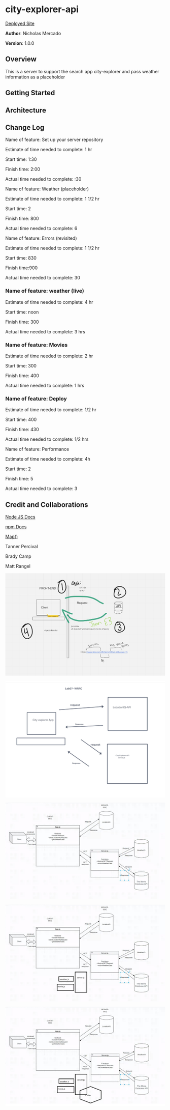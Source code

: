 # city-explorer-api

[Deployed Site](https://docs.npmjs.com/)

**Author**: Nicholas Mercado

**Version**: 1.0.0

## Overview

This is a server to support the search app city-explorer and pass weather information as a placeholder

## Getting Started
<!-- What are the steps that a user must take in order to build this app on their own machine and get it running? -->

## Architecture
<!-- Provide a detailed description of the application design. What technologies (languages, libraries, etc) you're using, and any other relevant design information. -->

## Change Log

Name of feature: Set up your server repository

Estimate of time needed to complete: 1 hr

Start time: 1:30

Finish time: 2:00

Actual time needed to complete: :30

Name of feature: Weather (placeholder)

Estimate of time needed to complete: 1 1/2 hr

Start time: 2

Finish time: 800

Actual time needed to complete: 6

Name of feature: Errors (revisited)

Estimate of time needed to complete: 1 1/2 hr

Start time: 830

Finish time:900

Actual time needed to complete: 30

### Name of feature: weather (live)

Estimate of time needed to complete: 4 hr

Start time: noon

Finish time: 300

Actual time needed to complete: 3 hrs

### Name of feature: Movies

Estimate of time needed to complete: 2 hr

Start time: 300

Finish time: 400

Actual time needed to complete: 1 hrs

### Name of feature: Deploy

Estimate of time needed to complete: 1/2 hr

Start time: 400

Finish time: 430

Actual time needed to complete: 1/2 hrs

Name of feature: Performance

Estimate of time needed to complete: 4h

Start time: 2

Finish time: 5

Actual time needed to complete: 3


## Credit and Collaborations

[Node JS Docs](https://docs.npmjs.com/)

[npm Docs](https://nodejs.org/en/)

[Map()](https://nodejs.org/en/)


Tanner Percival

Brady Camp

Matt Rangel

![WRRC 06](/img/wrrc_response_cycle.JPG)

![WRRC 07](/img/lab07_WRRC.JPG)

![WRRC 08](/img/WRRC_lab_08.JPG)

![WRRC 09](/img/wrrc_09.JPG)

![WRRC 10](/img/wrrc_10.jpg)

